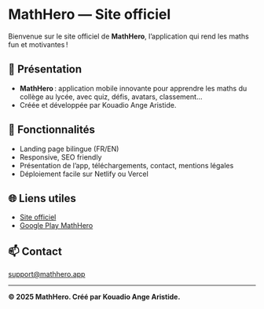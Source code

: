 # MathHero — Site officiel

Bienvenue sur le site officiel de **MathHero**, l’application qui rend les maths fun et motivantes !

## 📱 Présentation

- **MathHero** : application mobile innovante pour apprendre les maths du collège au lycée, avec quiz, défis, avatars, classement…
- Créée et développée par Kouadio Ange Aristide.

## 🚀 Fonctionnalités

- Landing page bilingue (FR/EN)
- Responsive, SEO friendly
- Présentation de l’app, téléchargements, contact, mentions légales
- Déploiement facile sur Netlify ou Vercel

## 🌐 Liens utiles

- [Site officiel](https://mathhero.app) <!-- ou ton Netlify public -->
- [Google Play MathHero](https://play.google.com/store/apps/details?id=com.kanaristech.mathhero)

## 📫 Contact

support@mathhero.app

---

**© 2025 MathHero. Créé par Kouadio Ange Aristide.**
